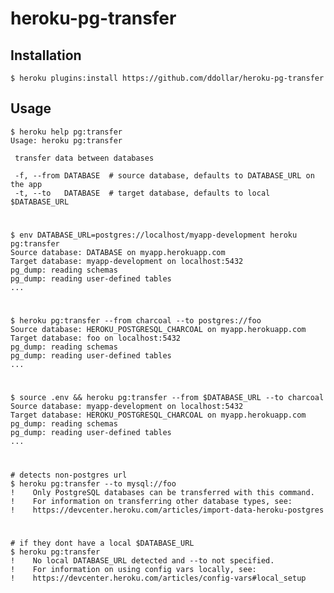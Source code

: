 # heroku-pg-transfer

## Installation

    $ heroku plugins:install https://github.com/ddollar/heroku-pg-transfer

## Usage

    $ heroku help pg:transfer
	Usage: heroku pg:transfer
	
	 transfer data between databases
	
	 -f, --from DATABASE  # source database, defaults to DATABASE_URL on the app
	 -t, --to   DATABASE  # target database, defaults to local $DATABASE_URL
#
    $ env DATABASE_URL=postgres://localhost/myapp-development heroku pg:transfer
    Source database: DATABASE on myapp.herokuapp.com
    Target database: myapp-development on localhost:5432
    pg_dump: reading schemas
    pg_dump: reading user-defined tables
    ...
#
    $ heroku pg:transfer --from charcoal --to postgres://foo
    Source database: HEROKU_POSTGRESQL_CHARCOAL on myapp.herokuapp.com
    Target database: foo on localhost:5432
    pg_dump: reading schemas
    pg_dump: reading user-defined tables
    ...
#
    $ source .env && heroku pg:transfer --from $DATABASE_URL --to charcoal
    Source database: myapp-development on localhost:5432
    Target database: HEROKU_POSTGRESQL_CHARCOAL on myapp.herokuapp.com
    pg_dump: reading schemas
    pg_dump: reading user-defined tables
    ...
#
    # detects non-postgres url
    $ heroku pg:transfer --to mysql://foo
    !    Only PostgreSQL databases can be transferred with this command.
    !    For information on transferring other database types, see:
    !    https://devcenter.heroku.com/articles/import-data-heroku-postgres
#
    # if they dont have a local $DATABASE_URL
    $ heroku pg:transfer
    !    No local DATABASE_URL detected and --to not specified.
    !    For information on using config vars locally, see:
    !    https://devcenter.heroku.com/articles/config-vars#local_setup
